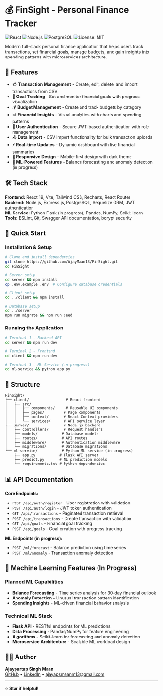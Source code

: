 # 💰 FinSight - Personal Finance Tracker

[![React](https://img.shields.io/badge/React-19-blue.svg)](https://reactjs.org/)
[![Node.js](https://img.shields.io/badge/Node.js-18+-green.svg)](https://nodejs.org/)
[![PostgreSQL](https://img.shields.io/badge/PostgreSQL-13+-blue.svg)](https://postgresql.org/)
[![License: MIT](https://img.shields.io/badge/License-MIT-yellow.svg)](https://opensource.org/licenses/MIT)

Modern full-stack personal finance application that helps users track transactions, set financial goals, manage budgets, and gain insights into spending patterns with microservices architecture.

## 🎯 Features

- 💳 **Transaction Management** - Create, edit, delete, and import transactions from CSV
- 🎯 **Goal Tracking** - Set and monitor financial goals with progress visualization  
- 💰 **Budget Management** - Create and track budgets by category
- 📊 **Financial Insights** - Visual analytics with charts and spending patterns
- 🔐 **User Authentication** - Secure JWT-based authentication with role management
- 📤 **Data Import** - CSV import functionality for bulk transaction uploads
- ⚡ **Real-time Updates** - Dynamic dashboard with live financial summaries
- 📱 **Responsive Design** - Mobile-first design with dark theme
- 🤖 **ML-Powered Features** - Balance forecasting and anomaly detection (in progress)

## 🛠️ Tech Stack

**Frontend:** React 19, Vite, Tailwind CSS, Recharts, React Router  
**Backend:** Node.js, Express.js, PostgreSQL, Sequelize ORM, JWT authentication  
**ML Service:** Python Flask (in progress), Pandas, NumPy, Scikit-learn  
**Tools:** ESLint, Git, Swagger API documentation, bcrypt security

## 🚀 Quick Start

### Installation & Setup
```bash
# Clone and install dependencies
git clone https://github.com/AjayMaan13/FinSight.git
cd FinSight

# Server setup
cd server && npm install
cp .env.example .env  # Configure database credentials

# Client setup  
cd ../client && npm install

# Database setup
cd ../server
npm run migrate && npm run seed
```

### Running the Application
```bash
# Terminal 1 - Backend API
cd server && npm run dev

# Terminal 2 - Frontend
cd client && npm run dev

# Terminal 3 - ML Service (in progress)
cd ml-service && python app.py
```

## 📁 Structure

```
FinSight/
├── client/                 # React frontend
│   ├── src/
│   │   ├── components/     # Reusable UI components
│   │   ├── pages/         # Page components
│   │   ├── context/       # React Context providers
│   │   └── services/      # API service layer
├── server/                # Node.js backend
│   ├── controllers/       # Request handlers
│   ├── models/           # Database models  
│   ├── routes/           # API routes
│   ├── middleware/       # Authentication middleware
│   └── migrations/       # Database migrations
└── ml-service/           # Python ML service (in progress)
    ├── app.py           # Flask API server
    ├── predict.py       # ML prediction models
    └── requirements.txt # Python dependencies
```

## 📊 API Documentation

**Core Endpoints:**
- `POST /api/auth/register` - User registration with validation
- `POST /api/auth/login` - JWT token authentication
- `GET /api/transactions` - Paginated transaction retrieval
- `POST /api/transactions` - Create transaction with validation
- `GET /api/goals` - Financial goal tracking
- `POST /api/goals` - Goal creation with progress tracking

**ML Endpoints (in progress):**
- `POST /ml/forecast` - Balance prediction using time series
- `POST /ml/anomaly` - Transaction anomaly detection

## 🤖 Machine Learning Features (In Progress)

### Planned ML Capabilities
- **Balance Forecasting** - Time series analysis for 30-day financial outlook
- **Anomaly Detection** - Unusual transaction pattern identification
- **Spending Insights** - ML-driven financial behavior analysis

### Technical ML Stack
- **Flask API** - RESTful endpoints for ML predictions
- **Data Processing** - Pandas/NumPy for feature engineering
- **Algorithms** - Scikit-learn for forecasting and anomaly detection
- **Microservice Architecture** - Scalable ML workload design

## 👨‍💻 Author

**Ajaypartap Singh Maan**  
[GitHub](https://github.com/AjayMaan13) • [LinkedIn](https://linkedin.com/in/ajaypartap-singh-maan) • ajayapsmaanm13@gmail.com

---

⭐ **Star if helpful!**
